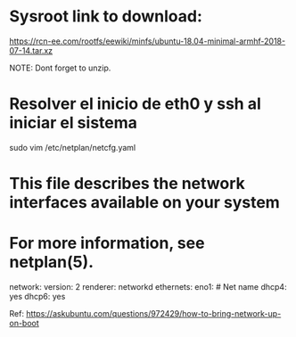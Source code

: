 # Sysroot link to download:

https://rcn-ee.com/rootfs/eewiki/minfs/ubuntu-18.04-minimal-armhf-2018-07-14.tar.xz

NOTE: Dont forget to unzip.

# Resolver el inicio de eth0 y ssh al iniciar el sistema

sudo vim /etc/netplan/netcfg.yaml 

# This file describes the network interfaces available on your system
# For more information, see netplan(5).
network:
  version: 2
  renderer: networkd
  ethernets:
    eno1:                       # Net name
      dhcp4: yes
      dhcp6: yes

Ref: https://askubuntu.com/questions/972429/how-to-bring-network-up-on-boot